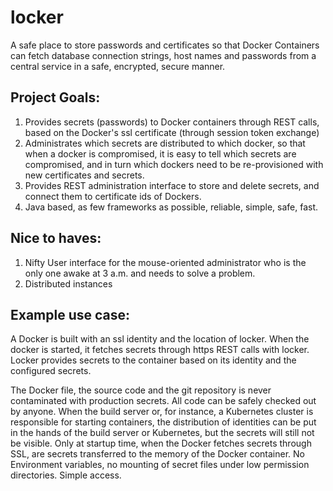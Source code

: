 # locker

A safe place to store passwords and certificates so that Docker Containers can fetch database connection strings,
host names and passwords from a central service in a safe, encrypted, secure manner.

## Project Goals:

1. Provides secrets (passwords) to Docker containers through REST calls, based on the Docker's ssl
   certificate (through session token exchange)
1. Administrates which secrets are distributed to which docker, so that when a docker is compromised, it is easy to tell
   which secrets are compromised, and in turn which dockers need to be re-provisioned with new certificates and secrets.
1. Provides REST administration interface to store and delete secrets, and connect them to certificate ids of Dockers.
1. Java based, as few frameworks as possible, reliable, simple, safe, fast.

## Nice to haves:

1. Nifty User interface for the mouse-oriented administrator who is the only one awake at 3 a.m. and needs to solve a problem.
1. Distributed instances

## Example use case:

A Docker is built with an ssl identity and the location of locker.
When the docker is started, it fetches secrets through https REST calls with locker.
Locker provides secrets to the container based on its identity and the configured secrets.

The Docker file, the source code and the git repository is never contaminated with production secrets. All code can be
safely checked out by anyone. When the build server or, for instance, a Kubernetes cluster is responsible for starting
containers, the distribution of identities can be put in the hands of the build server or Kubernetes, but the secrets
will still not be visible. Only at startup time, when the Docker fetches secrets through SSL, are secrets transferred
to the memory of the Docker container. No Environment variables, no mounting of secret files under low permission
directories. Simple access.